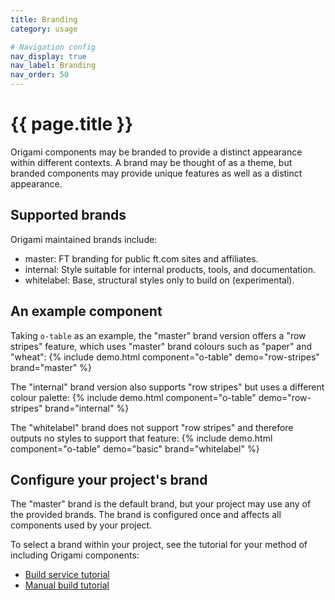 ```yaml
---
title: Branding
category: usage

# Navigation config
nav_display: true
nav_label: Branding
nav_order: 50
---
```


# {{ page.title }}

Origami components may be branded to provide a distinct appearance within different contexts. A brand may be thought of as a theme, but branded components may provide unique features as well as a distinct appearance.

## Supported brands

Origami maintained brands include:
- master: FT branding for public ft.com sites and affiliates.
- internal: Style suitable for internal products, tools, and documentation.
- whitelabel: Base, structural styles only to build on (experimental).

## An example component

Taking `o-table` as an example, the "master" brand version offers a "row stripes" feature, which uses "master" brand colours such as "paper" and "wheat":
{% include demo.html component="o-table" demo="row-stripes" brand="master" %}

The "internal" brand version also supports "row stripes" but uses a different colour palette:
{% include demo.html component="o-table" demo="row-stripes" brand="internal" %}

The "whitelabel" brand does not support "row stripes" and therefore outputs no styles to support that feature:
{% include demo.html component="o-table" demo="basic" brand="whitelabel" %}

## Configure your project's brand

The "master" brand is the default brand, but your project may use any of the provided brands. The brand is configured once and affects all components used by your project.

To select a brand within your project, see the tutorial for your method of including Origami components:

- [Build service tutorial](/docs/tutorials/build-service/#selecting-a-brand)
- [Manual build tutorial](/docs/tutorials/manual-build/#selecting-a-brand)
